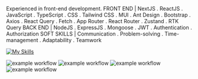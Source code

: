 Experienced in front-end development.
FRONT END | NextJS . ReactJS . JavaScript . TypeScript . CSS . Tailwind CSS . MUI . Ant Design . Bootstrap . Axios . React Query . Fetch . App Router . React Router . Zustand . RTK Query 
BACK END | NodeJS . ExpressJS . Mongoose . JWT . Authentication . Authorization 
SOFT SKILLS | Communication . Problem-solving . Time-management . Adaptability . Teamwork

[![My Skills](https://skillicons.dev/icons?i=nextjs,react,ts)](https://skillicons.dev)

![example workflow](https://img.shields.io/badge/Coding-brightgreen)  ![example workflow](https://img.shields.io/badge/Book-blueviolet)  ![example workflow](https://img.shields.io/badge/Sport-blue)  ![example workflow](https://img.shields.io/badge/Podcast-orange)


